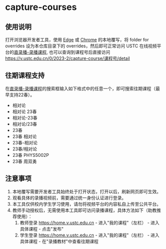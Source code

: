 # capture-courses

## 使用说明
打开浏览器开发者工具，使用 [Edge](https://learn.microsoft.com/en-us/microsoft-edge/devtools-guide-chromium/javascript/overrides) 或 [Chrome](https://developer.chrome.com/docs/devtools/overrides?hl=zh-cn) 的本地覆写，将 folder for overrides 设为本仓库目录下的 overrides，然后即可正常访问 USTC 在线视频平台的[直录播-录播课程](https://v.ustc.edu.cn/capture-course/), 也可以查询到课程号后直接访问 https://v.ustc.edu.cn/0/2023-2/capture-course/课程号/detail

## 往期课程支持
在[直录播-录播课程](https://v.ustc.edu.cn/capture-course/)的搜索框输入如下格式中的任意一个，即可搜索往期课程（最早支持22春）。
- 相对论
- 相对论 23春
- 相对论-23春
- 相对论/23春
- 23春
- 23春 相对论
- 23春-相对论
- 23春/相对论
- 23春 PHYS5002P
- 23春 周双勇

## 注意事项
1. 本地覆写需要开发者工具始终处于打开状态，打开以后，刷新网页即可生效。
2. 观看具体的录播视频前，需要通过统一身份认证进行登录。
3. 本工具仅供校内学生学习使用，请勿将视频平台的内容私自上传至公共平台。
4. 教师手动授权后，无需使用本工具即可访问录播课程，具体方法如下（助教推荐使用）：
   1. 教师登录 https://home.v.ustc.edu.cn - 进入"我的课程"（左栏） - 进入具体课程 - 点击"发布"
   2. 学生登录 https://home.v.ustc.edu.cn - 进入"我的课程"（左栏） - 进入具体课程 - 在"录播教材"中查看往期课程